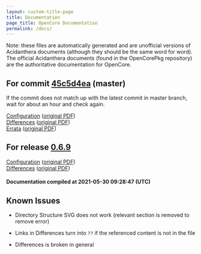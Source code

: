 ```yaml
---
layout: custom-title-page
title: Documentation
page_title: OpenCore Documentation
permalink: /docs/
---
```

Note: these files are automatically generated and are unofficial versions of Acidanthera documents (although they should be the same word for word). The official Acidanthera documents (found in the OpenCorePkg repository) are the authoritative documentation for OpenCore.

## For commit [45c5d4ea](https://github.com/acidanthera/OpenCorePkg/tree/45c5d4eaa7e882d750baa6f680c73797d1eb7cac) (master)

If the commit does not match up with the latest commit in master branch, wait for about an hour and check again.

[Configuration](latest/Configuration.html) ([original PDF](https://github.com/acidanthera/OpenCorePkg/blob/45c5d4eaa7e882d750baa6f680c73797d1eb7cac/Docs/Configuration.pdf))
<br>
[Differences](latest/Differences.html) ([original PDF](https://github.com/acidanthera/OpenCorePkg/blob/45c5d4eaa7e882d750baa6f680c73797d1eb7cac/Docs/Differences/Differences.pdf))
<br>
[Errata](latest/Errata.html) ([original PDF](https://github.com/acidanthera/OpenCorePkg/blob/45c5d4eaa7e882d750baa6f680c73797d1eb7cac/Docs/Errata/Errata.pdf))

## For release [0.6.9](https://github.com/acidanthera/OpenCorePkg/tree/0.6.9)

[Configuration](release/Configuration.html) ([original PDF](https://github.com/acidanthera/OpenCorePkg/blob/0.6.9/Docs/Configuration.pdf))
<br>
[Differences](release/Differences.html) ([original PDF](https://github.com/acidanthera/OpenCorePkg/blob/0.6.9/Docs/Differences/Differences.pdf))

#### Documentation compiled at 2021-05-30 09:28:47 (UTC)

## Known Issues

* Directory Structure SVG does not work (relevant section is removed to remove error)

* Links in Differences turn into `??` if the referenced content is not in the file

* Differences is broken in general
